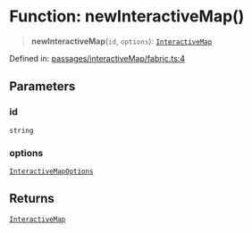 # Function: newInteractiveMap()

> **newInteractiveMap**(`id`, `options`): [`InteractiveMap`](../classes/InteractiveMap.md)

Defined in: [passages/interactiveMap/fabric.ts:4](https://github.com/laruss/react-text-game/blob/69d70d1469d5c42a37ce3eebe7e9ba2b0e018eba/packages/core/src/passages/interactiveMap/fabric.ts#L4)

## Parameters

### id

`string`

### options

[`InteractiveMapOptions`](../type-aliases/InteractiveMapOptions.md)

## Returns

[`InteractiveMap`](../classes/InteractiveMap.md)
